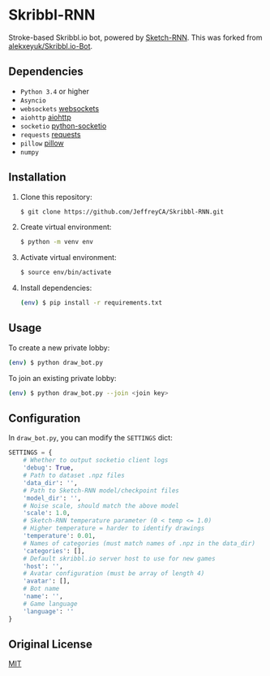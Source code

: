 # Skribbl-RNN

Stroke-based Skribbl.io bot, powered by [Sketch-RNN](https://github.com/magenta/magenta/tree/master/magenta/models/sketch_rnn). This was forked from [alekxeyuk/Skribbl.io-Bot](https://github.com/alekxeyuk/Skribbl.io-Bot).

## Dependencies
- `Python 3.4` or higher
- `Asyncio`
- `websockets` [websockets](https://github.com/aaugustin/websockets)
- `aiohttp` [aiohttp](https://github.com/aio-libs/aiohttp/)
- `socketio` [python-socketio](https://github.com/miguelgrinberg/python-socketio)
- `requests` [requests](https://github.com/kennethreitz/requests)
- `pillow` [pillow](https://github.com/python-pillow/Pillow)
- `numpy`

## Installation
1. Clone this repository:
    ```bash
    $ git clone https://github.com/JeffreyCA/Skribbl-RNN.git
    ```

2. Create virtual environment:
    ```bash
    $ python -m venv env
    ```

3. Activate virtual environment:
    ```bash
    $ source env/bin/activate
    ```

4. Install dependencies:
    ```bash
    (env) $ pip install -r requirements.txt
    ```

## Usage
To create a new private lobby:
```bash
(env) $ python draw_bot.py
```

To join an existing private lobby:
```bash
(env) $ python draw_bot.py --join <join key>
```

## Configuration
In `draw_bot.py`, you can modify the `SETTINGS` dict:

```python
SETTINGS = {
    # Whether to output socketio client logs
    'debug': True,
    # Path to dataset .npz files
    'data_dir': '',
    # Path to Sketch-RNN model/checkpoint files
    'model_dir': '',
    # Noise scale, should match the above model
    'scale': 1.0,
    # Sketch-RNN temperature parameter (0 < temp <= 1.0)
    # Higher temperature = harder to identify drawings
    'temperature': 0.01,
    # Names of categories (must match names of .npz in the data_dir)
    'categories': [],
    # Default skribbl.io server host to use for new games
    'host': '',
    # Avatar configuration (must be array of length 4)
    'avatar': [],
    # Bot name
    'name': '',
    # Game language
    'language': ''
}
```

## Original License
[MIT](https://github.com/alekxeyuk/Skribbl.io-Bot/blob/master/LICENSE)
